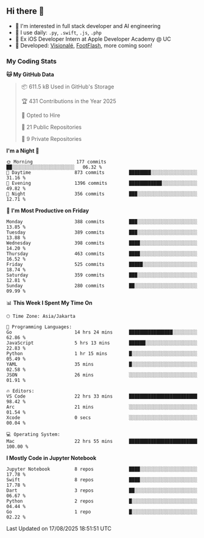 ## Hi there 👋

- 🤖 I'm interested in full stack developer and AI engineering
- 🌱 I use daily: `.py`, `.swift`, `.js`, `.php`
- 🍎 Ex iOS Developer Intern at Apple Developer Academy @ UC
- 🔨 Developed: [Visionalé](https://apps.apple.com/id/app/visional%C3%A9/id6737191146), [FootFlash](https://apps.apple.com/id/app/footflash/id6550905078), more coming soon!

### My Coding Stats

<!--START_SECTION:waka-->
**🐱 My GitHub Data** 

> 📦 611.5 kB Used in GitHub's Storage 
 > 
> 🏆 431 Contributions in the Year 2025
 > 
> 💼 Opted to Hire
 > 
> 📜 21 Public Repositories 
 > 
> 🔑 9 Private Repositories 
 > 
**I'm a Night 🦉** 

```text
🌞 Morning                177 commits         ██░░░░░░░░░░░░░░░░░░░░░░░   06.32 % 
🌆 Daytime                873 commits         ████████░░░░░░░░░░░░░░░░░   31.16 % 
🌃 Evening                1396 commits        ████████████░░░░░░░░░░░░░   49.82 % 
🌙 Night                  356 commits         ███░░░░░░░░░░░░░░░░░░░░░░   12.71 % 
```
📅 **I'm Most Productive on Friday** 

```text
Monday                   388 commits         ███░░░░░░░░░░░░░░░░░░░░░░   13.85 % 
Tuesday                  389 commits         ███░░░░░░░░░░░░░░░░░░░░░░   13.88 % 
Wednesday                398 commits         ████░░░░░░░░░░░░░░░░░░░░░   14.20 % 
Thursday                 463 commits         ████░░░░░░░░░░░░░░░░░░░░░   16.52 % 
Friday                   525 commits         █████░░░░░░░░░░░░░░░░░░░░   18.74 % 
Saturday                 359 commits         ███░░░░░░░░░░░░░░░░░░░░░░   12.81 % 
Sunday                   280 commits         ██░░░░░░░░░░░░░░░░░░░░░░░   09.99 % 
```


📊 **This Week I Spent My Time On** 

```text
🕑︎ Time Zone: Asia/Jakarta

💬 Programming Languages: 
Go                       14 hrs 24 mins      ████████████████░░░░░░░░░   62.86 % 
JavaScript               5 hrs 13 mins       ██████░░░░░░░░░░░░░░░░░░░   22.83 % 
Python                   1 hr 15 mins        █░░░░░░░░░░░░░░░░░░░░░░░░   05.49 % 
YAML                     35 mins             █░░░░░░░░░░░░░░░░░░░░░░░░   02.58 % 
JSON                     26 mins             ░░░░░░░░░░░░░░░░░░░░░░░░░   01.91 % 

🔥 Editors: 
VS Code                  22 hrs 33 mins      █████████████████████████   98.42 % 
Arc                      21 mins             ░░░░░░░░░░░░░░░░░░░░░░░░░   01.54 % 
Xcode                    0 secs              ░░░░░░░░░░░░░░░░░░░░░░░░░   00.04 % 

💻 Operating System: 
Mac                      22 hrs 55 mins      █████████████████████████   100.00 % 
```

**I Mostly Code in Jupyter Notebook** 

```text
Jupyter Notebook         8 repos             ████░░░░░░░░░░░░░░░░░░░░░   17.78 % 
Swift                    8 repos             ████░░░░░░░░░░░░░░░░░░░░░   17.78 % 
Dart                     3 repos             ██░░░░░░░░░░░░░░░░░░░░░░░   06.67 % 
Python                   2 repos             █░░░░░░░░░░░░░░░░░░░░░░░░   04.44 % 
Go                       1 repo              █░░░░░░░░░░░░░░░░░░░░░░░░   02.22 % 
```




 Last Updated on 17/08/2025 18:51:51 UTC
<!--END_SECTION:waka-->

<!--
**nico-samuelson/nico-samuelson** is a ✨ _special_ ✨ repository because its `README.md` (this file) appears on your GitHub profile.

Here are some ideas to get you started:

- 🔭 I’m currently working on ...
- 🌱 I’m currently learning ...
- 👯 I’m looking to collaborate on ...
- 🤔 I’m looking for help with ...
- 💬 Ask me about ...
- 📫 How to reach me: ...
- 😄 Pronouns: ...
- ⚡ Fun fact: ...
-->

